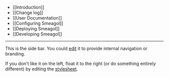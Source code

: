 * [[Introduction]]
* [[Change log]]
* [[User Documentation]]
* [[Configuring Smeagol]]
* [[Deploying Smeagol]]
* [[Developing Smeagol]]

<hr/>

This is the side bar. You could [edit](edit?page=_side-bar) it to provide internal navigation or branding.

If you don't like it on the left, float it to the right (or do something entirely different) by editing the [stylesheet](edit-css?page=stylesheet).
